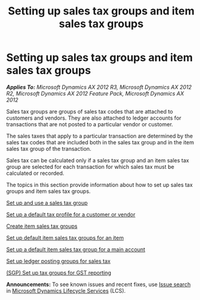 ﻿---
title: Setting up sales tax groups and item sales tax groups
TOCTitle: Setting up sales tax groups and item sales tax groups
ms:assetid: 60a16f00-2e21-4414-beeb-15b4109b4821
ms:mtpsurl: https://technet.microsoft.com/en-us/library/Gg231517(v=AX.60)
ms:contentKeyID: 36057632
ms.date: 04/18/2014
mtps_version: v=AX.60
f1_keywords:
- sales tax
- tax
- tax setup
- item tax
---

# Setting up sales tax groups and item sales tax groups 


_**Applies To:** Microsoft Dynamics AX 2012 R3, Microsoft Dynamics AX 2012 R2, Microsoft Dynamics AX 2012 Feature Pack, Microsoft Dynamics AX 2012_

Sales tax groups are groups of sales tax codes that are attached to customers and vendors. They are also attached to ledger accounts for transactions that are not posted to a particular vendor or customer.

The sales taxes that apply to a particular transaction are determined by the sales tax codes that are included both in the sales tax group and in the item sales tax group of the transaction.

Sales tax can be calculated only if a sales tax group and an item sales tax group are selected for each transaction for which sales tax must be calculated or recorded.

The topics in this section provide information about how to set up sales tax groups and item sales tax groups.

[Set up and use a sales tax group](set-up-and-use-a-sales-tax-group.md)

[Set up a default tax profile for a customer or vendor](set-up-a-default-tax-profile-for-a-customer-or-vendor.md)

[Create item sales tax groups](create-item-sales-tax-groups.md)

[Set up default item sales tax groups for an item](set-up-default-item-sales-tax-groups-for-an-item.md)

[Set up a default item sales tax group for a main account](set-up-a-default-item-sales-tax-group-for-a-main-account.md)

[Set up ledger posting groups for sales tax](set-up-ledger-posting-groups-for-sales-tax.md)

[(SGP) Set up tax groups for GST reporting](sgp-set-up-tax-groups-for-gst-reporting.md)

  
**Announcements:** To see known issues and recent fixes, use [Issue search](http://go.microsoft.com/fwlink/?linkid=389258) in [Microsoft Dynamics Lifecycle Services](http://go.microsoft.com/fwlink/?linkid=306505) (LCS).

